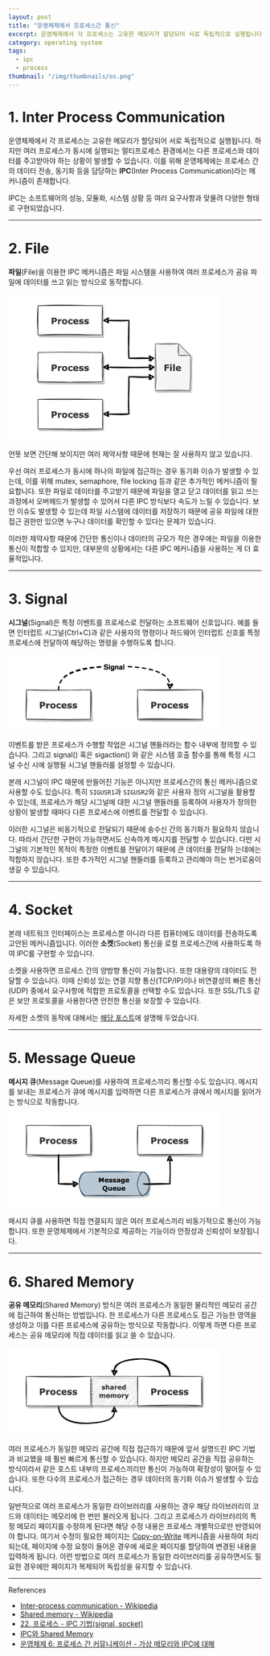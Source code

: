 ```yaml
---
layout: post
title: "운영체제에서 프로세스간 통신"
excerpt: 운영체제에서 각 프로세스는 고유한 메모리가 할당되어 서로 독립적으로 실행됩니다. 하지만 여러 프로세스가 동시에 실행되는 멀티프로세스 환경에서는 다른 프로세스와 데이터를 주고받아야 하는 상황이 발생할 수 있습니다. 이를 위해
category: operating system
tags:
  - ipc
  - process
thumbnail: "/img/thumbnails/os.png"
---
```


# 1. Inter Process Communication

운영체제에서 각 프로세스는 고유한 메모리가 할당되어 서로 독립적으로 실행됩니다.
하지만 여러 프로세스가 동시에 실행되는 멀티프로세스 환경에서는 다른 프로세스와 데이터를 주고받아야 하는 상황이 발생할 수 있습니다.
이를 위해 운영체제에는 프로세스 간의 데이터 전송, 동기화 등을 담당하는 **IPC**(Inter Process Communication)라는 메커니즘이 존재합니다.

IPC는 소프트웨어의 성능, 모듈화, 시스템 상황 등 여러 요구사항과 맞물려 다양한 형태로 구현되었습니다.

---

# 2. File

**파일**(File)을 이용한 IPC 메커니즘은 파일 시스템을 사용하여 여러 프로세스가 공유 파일에 데이터를 쓰고 읽는 방식으로 동작합니다.

<img src="/img/posts/os-ipc-file.png" style="max-width:420px"/>

언뜻 보면 간단해 보이지만 여러 제약사항 때문에 현재는 잘 사용하지 않고 있습니다.

우선 여러 프로세스가 동시에 하나의 파일에 접근하는 경우 동기화 이슈가 발생할 수 있는데, 이를 위해 mutex, semaphore, file locking 등과 같은 추가적인 메커니즘이 필요합니다.
또한 파일로 데이터를 주고받기 때문에 파일을 열고 닫고 데이터를 읽고 쓰는 과정에서 오버헤드가 발생할 수 있어서 다른 IPC 방식보다 속도가 느릴 수 있습니다.
보안 이슈도 발생할 수 있는데 파일 시스템에 데이터를 저장하기 때문에 공유 파일에 대한 접근 권한만 있으면 누구나 데이터를 확인할 수 있다는 문제가 있습니다.

이러한 제약사항 때문에 간단한 통신이나 데이터의 규모가 작은 경우에는 파일을 이용한 통신이 적합할 수 있지만, 대부분의 상황에서는 다른 IPC 메커니즘을 사용하는 게 더 효율적입니다.

---

# 3. Signal

**시그널**(Signal)은 특정 이벤트를 프로세스로 전달하는 소프트웨어 신호입니다.
예를 들면 인터럽트 시그널(Ctrl+C)과 같은 사용자의 명령이나 하드웨어 인터럽트 신호를 특정 프로세스에 전달하여 해당하는 명령을 수행하도록 합니다.

<img src="/img/posts/os-ipc-signal.png" style="max-width:420px"/>


이벤트를 받은 프로세스가 수행할 작업은 시그널 핸들러라는 함수 내부에 정의할 수 있습니다.
그리고 signal() 혹은 sigaction() 와  같은 시스템 호출 함수를 통해 특정 시그널 수신 시에 실행될 시그널 핸들러를 설정할 수 있습니다.

본래 시그널이 IPC 때문에 만들어진 기능은 아니지만 프로세스간의 통신 메커니즘으로 사용할 수도 있습니다.
특히 `SIGUSR1`과 `SIGUSR2`와 같은 사용자 정의 시그널을 활용할 수 있는데, 프로세스가 해당 시그널에 대한 시그널 핸들러를 등록하여 사용자가 정의한 상황이 발생할 때마다 다른 프로세스에 이벤트를 전달할 수 있습니다.

이러한 시그널은 비동기적으로 전달되기 때문에 송수신 간의 동기화가 필요하지 않습니다.
따라서 간단한 구현이 가능하면서도 신속하게 메시지를 전달할 수 있습니다.
다만 시그널의 기본적인 목적이 특정한 이벤트를 전달이기 때문에 큰 데이터를 전달하 는데에는 적합하지 않습니다.
또한 추가적인 시그널 핸들러를 등록하고 관리해야 하는 번거로움이 생길 수 있습니다.

---

# 4. Socket

본래 네트워크 인터페이스는 프로세스뿐 아니라 다른 컴퓨터에도 데이터를 전송하도록 고안된 메커니즘입니다.
이러한 **소켓**(Socket) 통신을 로컬 프로세스간에 사용하도록 하여 IPC를 구현할 수 있습니다.

소켓을 사용하면 프로세스 간의 양방향 통신이 가능합니다.
또한 대용량의 데이터도 전달할 수 있습니다.
이때 신뢰성 있는 연결 지향 통신(TCP/IP)이나 비연결성의 빠른 통신(UDP) 중에서 요구사항에 적합한 프로토콜을 선택할 수도 있습니다.
또한 SSL/TLS 같은 보안 프로토콜을 사용한다면 안전한 통신을 보장할 수 있습니다.

자세한 소켓의 동작에 대해서는 [해당 포스트](/docs/unix-socket)에 설명해 두었습니다.

---

# 5. Message Queue

**메시지 큐**(Message Queue)를 사용하여 프로세스끼리 통신할 수도 있습니다.
메시지를 보내는 프로세스가 큐에 메시지를 입력하면 다른 프로세스가 큐에서 메시지를 읽어가는 방식으로 작동합니다.

<img src="/img/posts/os-ipc-message-queue.png" style="max-width:420px"/>

메시지 큐를 사용하면 직접 연결되지 않은 여러 프로세스끼리 비동기적으로 통신이 가능합니다.
또한 운영체제에서 기본적으로 제공하는 기능이라 안정성과 신뢰성이 보장됩니다.

---

# 6. Shared Memory

**공유 메모리**(Shared Memory) 방식은 여러 프로세스가 동일한 물리적인 메모리 공간에 접근하여 통신하는 방법입니다.
한 프로세스가 다른 프로세스도 접근 가능한 영역을 생성하고 이를 다른 프로세스에 공유하는 방식으로 작동합니다.
이렇게 하면 다른 프로세스는 공유 메모리에 직접 데이터를 읽고 쓸 수 있습니다.

<img src="/img/posts/os-ipc-shared-memory.png" style="max-width:420px"/>

여러 프로세스가 동일한 메모리 공간에 직접 접근하기 때문에 앞서 설명드린 IPC 기법과 비교했을 때 훨씬 빠르게 통신할 수 있습니다.
하지만 메모리 공간을 직접 공유하는 방식이라서 같은 호스트 내부의 프로세스끼리만 통신이 가능하여 확장성이 떨어질 수 있습니다.
또한 다수의 프로세스가 접근하는 경우 데이터의 동기화 이슈가 발생할 수 있습니다.

일반적으로 여러 프로세스가 동일한 라이브러리를 사용하는 경우 해당 라이브러리의 코드와 데이터는 메모리에 한 번만 불러오게 됩니다.
그리고 프로세스가 라이브러리의 특정 메모리 페이지를 수정하게 된다면 해당 수정 내용은 프로세스 개별적으로만 반영되어야 합니다.
여기서 수정이 필요한 페이지는 [Copy-on-Write](/docs/os-cow) 메커니즘을 사용하여 처리되는데, 페이지에 수정 요청이 들어온 경우에 새로운 페이지를 할당하여 변경된 내용을 입력하게 됩니다.
이런 방법으로 여러 프로세스가 동일한 라이브러리를 공유하면서도 필요한 경우에만 페이지가 복제되어 독립성을 유지할 수 있습니다.

---

References

- [Inter-process communication - Wikipedia](https://en.wikipedia.org/wiki/Inter-process_communication)
- [Shared memory - Wikipedia](https://en.wikipedia.org/wiki/Shared_memory)
- [22. 프로세스 - IPC 기법(signal, socket)](https://devraphy.tistory.com/175)
- [IPC와 Shared Memory](https://dokhakdubini.tistory.com/490)
- [운영체제 6: 프로세스 간 커뮤니케이션 - 가상 메모리와 IPC에 대해](https://hyunie-y.tistory.com/32)
